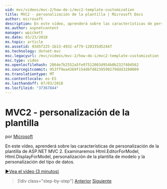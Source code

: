 ```yaml
---
uid: mvc/videos/mvc-2/how-do-i/mvc2-template-customization
title: MVC2 - personalización de la plantilla | Microsoft Docs
author: microsoft
description: En este vídeo, aprenderá sobre las características de personalización de la plantilla de ASP.NET MVC 2. Examinaremos Html.EditorForModel, Html.DisplayForModel, Templ modelo...
ms.author: aspnetcontent
manager: wpickett
ms.date: 03/23/2010
ms.topic: article
ms.assetid: 93d5f225-1b13-4932-af79-120335d52447
ms.technology: dotnet-mvc
msc.legacyurl: /mvc/videos/mvc-2/how-do-i/mvc2-template-customization
msc.type: video
ms.openlocfilehash: 2864e7b2552a5fe97512003d954b0b232f404562
ms.sourcegitcommit: 953ff9ea4369f154d6fd0239599279ddd3280009
ms.translationtype: MT
ms.contentlocale: es-ES
ms.lasthandoff: 07/03/2018
ms.locfileid: "37367844"
---
```

<a name="mvc2---template-customization"></a>MVC2 - personalización de la plantilla
====================
por [Microsoft](https://github.com/microsoft)

En este vídeo, aprenderá sobre las características de personalización de la plantilla de ASP.NET MVC 2. Examinaremos Html.EditorForModel, Html.DisplayForModel, personalización de la plantilla de modelo y la personalización del tipo de datos.

[&#9654;Vea el vídeo (3 minutos)](https://channel9.msdn.com/Blogs/ASP-NET-Site-Videos/mvc2-template-customization)

> [!div class="step-by-step"]
> [Anterior](mvc2-model-validation.md)
> [Siguiente](aspnet-mvc-2-areas.md)

